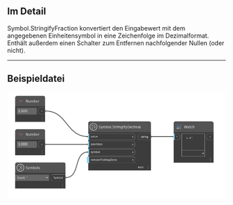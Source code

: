 ## Im Detail
Symbol.StringifyFraction konvertiert den Eingabewert mit dem angegebenen Einheitensymbol in eine Zeichenfolge im Dezimalformat. Enthält außerdem einen Schalter zum Entfernen nachfolgender Nullen (oder nicht).
___
## Beispieldatei

![Symbol.StringifyDecimal](./DynamoUnits.Symbol.StringifyDecimal_img.png)
